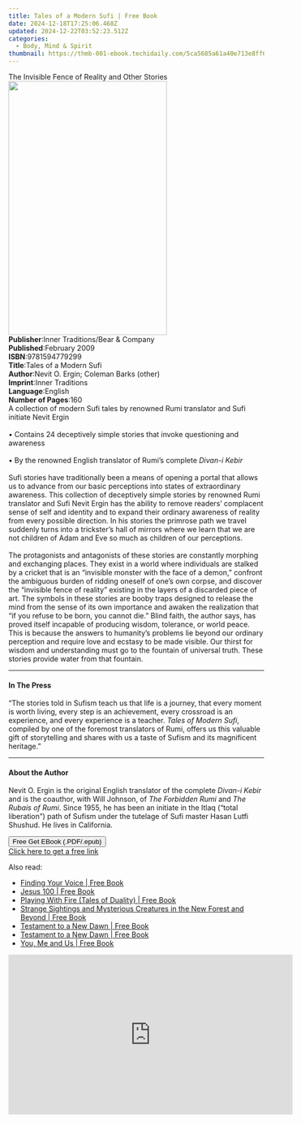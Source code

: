```yaml
---
title: Tales of a Modern Sufi | Free Book
date: 2024-12-18T17:25:06.468Z
updated: 2024-12-22T03:52:23.512Z
categories:
  - Body, Mind & Spirit
thumbnail: https://thmb-001-ebook.techidaily.com/5ca5685a61a40e713e8ff6c649e97e0f19bf3ca748b9a5224532e1089f97a86d.jpg
---
```

<main id="book-container">
  <div class="flex flex-col">
    <div class="book-brief flex-1 py-6 px-4 sm:p-6 md:py-10 md:px-8">
      <!-- brief-->
      <div class="book-brief-main">
        The Invisible Fence of Reality and Other Stories
      </div>
    </div>
    <div
      class="book-meta-info flex-1 grid gap-4 col-start-1 col-end-3 row-start-1 sm:mb-6 sm:grid-cols-4 lg:gap-6 lg:col-start-2 lg:row-end-6 lg:row-span-6 lg:mb-0"
    >
      <div
        class="book-meta-info-left place-content-center mt-4 p-4 text-sm leading-6 col-start-2 col-span-2 dark:text-slate-400"
      >
        <img
          class="w-full h-500 object-cover rounded-lg sm:h-255 sm:col-span-2 lg:col-span-full"
          src="https://img-001-ebook.techidaily.com/6711c7901cc609fe99f0cc55eec11656dadb72dfe6f9ae1b2897d53987692f2f.jpg"
          alt=""
          width="312"
          height="500"
        />
      </div>
      <div
        class="book-meta-info-right mt-2 col-start-1 row-start-2 col-span-3 self-center"
      >
        <!-- meta data  -->
        <div class="flex flex-col px-4 md:px-8">
          <div class="flex-1">
            <strong>Publisher</strong>:<span class="px-2"
              >Inner Traditions/Bear &amp; Company</span
            >
          </div>
          <div class="flex-1">
            <strong>Published</strong>:<span class="px-2">February 2009</span>
          </div>
          <div class="flex-1">
            <strong>ISBN</strong>:<span class="px-2">9781594779299</span>
          </div>
          <div class="flex-1">
            <strong>Title</strong>:<span class="px-2"
              >Tales of a Modern Sufi</span
            >
          </div>
          <div class="flex-1">
            <strong>Author</strong>:<span class="px-2"
              >Nevit O. Ergin; Coleman Barks (other)</span
            >
          </div>
          <div class="flex-1">
            <strong>Imprint</strong>:<span class="px-2">Inner Traditions</span>
          </div>
          <div class="flex-1">
            <strong>Language</strong>:<span class="px-2">English</span>
          </div>
          <div class="flex-1">
            <strong>Number of Pages</strong>:<span class="px-2">160</span>
          </div>
        </div>
      </div>
    </div>
    <div class="book-description flex-1 py-6 px-4 sm:p-6 md:py-10 md:px-8">
      <div class="book-description-main">
        <div accordion-content="" id="description">
          A collection of modern Sufi tales by renowned Rumi translator and Sufi
          initiate Nevit Ergin <br />
          <br />• Contains 24 deceptively simple stories that invoke questioning
          and awareness <br />
          <br />• By the renowned English translator of Rumi’s complete
          <i>Divan-i Kebir</i> <br />
          <br />Sufi stories have traditionally been a means of opening a portal
          that allows us to advance from our basic perceptions into states of
          extraordinary awareness. This collection of deceptively simple stories
          by renowned Rumi translator and Sufi Nevit Ergin has the ability to
          remove readers’ complacent sense of self and identity and to expand
          their ordinary awareness of reality from every possible direction. In
          his stories the primrose path we travel suddenly turns into a
          trickster’s hall of mirrors where we learn that we are not children of
          Adam and Eve so much as children of our perceptions. <br />
          <br />The protagonists and antagonists of these stories are constantly
          morphing and exchanging places. They exist in a world where
          individuals are stalked by a cricket that is an “invisible monster
          with the face of a demon,” confront the ambiguous burden of ridding
          oneself of one’s own corpse, and discover the “invisible fence of
          reality” existing in the layers of a discarded piece of art. The
          symbols in these stories are booby traps designed to release the mind
          from the sense of its own importance and awaken the realization that
          “if you refuse to be born, you cannot die.” Blind faith, the author
          says, has proved itself incapable of producing wisdom, tolerance, or
          world peace. This is because the answers to humanity’s problems lie
          beyond our ordinary perception and require love and ecstasy to be made
          visible. Our thirst for wisdom and understanding must go to the
          fountain of universal truth. These stories provide water from that
          fountain.
        </div>
        <div class="accordion-fader"></div>
      </div>
    </div>
    <div class="book-excerpts flex-1 py-6 px-4 sm:p-6 md:py-10 md:px-8">
      <!-- excerpts-->
      <div class="book-excerpts-main">
        <hr />
        <h4 class="placeholder placeholder-heading">
          <span>In The Press</span>
        </h4>
        <p>
          “The stories told in Sufism teach us that life is a journey, that
          every moment is worth living, every step is an achievement, every
          crossroad is an experience, and every experience is a teacher.
          <i>Tales of Modern Sufi</i>, compiled by one of the foremost
          translators of Rumi, offers us this valuable gift of storytelling and
          shares with us a taste of Sufism and its magnificent heritage.”
        </p>
      </div>
    </div>
    <div class="book-about-author flex-1 py-6 px-4 sm:p-6 md:py-10 md:px-8">
      <!-- about author-->
      <div class="book-main-author-main">
        <hr />
        <h4 class="placeholder placeholder-heading">
          <span>About the Author</span>
        </h4>
        <p>
          Nevit O. Ergin is the original English translator of the complete
          <i>Divan-i Kebir</i> and is the coauthor, with Will Johnson, of
          <i>The Forbidden Rumi</i> and <i>The Rubais of Rumi</i>. Since 1955,
          he has been an initiate in the Itlaq (“total liberation”) path of
          Sufism under the tutelage of Sufi master Hasan Lutfi Shushud. He lives
          in California.
        </p>
      </div>
    </div>
    <div class="book-free-get flex-1 py-6 px-4 sm:p-6 md:py-10 md:px-8">
      <button
        id="btn-free-get"
        class="bg-blue-500 hover:bg-blue-700 text-white font-bold py-2 px-4 rounded"
      >
        Free Get EBook (.PDF/.epub)
      </button>
      <div id="countdown-display" class="px-2 text-lg mt-2"></div>
      <a
        id="free-link"
        class="hidden bg-blue-500 hover:bg-blue-700 text-white font-bold py-2 px-4 rounded"
        href="https://www.ebooks.com/en-us/book/95782039/tales-of-a-modern-sufi/nevit-o-ergin/"
        target="_blank"
        >Click here to get a free link</a
      >
    </div>
    <script>
      let countdownTime = 0;
      let countdownInterval = null;
      document
        .getElementById('btn-free-get')
        .addEventListener('click', startCountdown);
      function startCountdown() {
        countdownTime = new Date().getTime() + 60000 * 3;
        countdownInterval = setInterval(updateCountdown, 1000);
        document.getElementById('btn-free-get').disabled = true;
        document
          .getElementById('btn-free-get')
          .classList.add('bg-gray-500', 'cursor-not-allowed');
      }
      function updateCountdown() {
        let currentTime = new Date().getTime();
        let timeLeft = countdownTime - currentTime;
        let secondsLeft = Math.floor(timeLeft / 1000);
        document.getElementById('countdown-display').innerHTML =
          `Remaining time: ${secondsLeft} seconds.`;
        if (secondsLeft <= 0) {
          clearInterval(countdownInterval);
          document.getElementById('btn-free-get').classList.add('hidden');
          document.getElementById('free-link').classList.remove('hidden');
          document.getElementById('countdown-display').innerHTML = '';
        }
      }
    </script>
  </div>
</main>

<ins class="adsbygoogle"
      style="display:block"
      data-ad-client="ca-pub-7571918770474297"
      data-ad-slot="8358498916"
      data-ad-format="auto"
      data-full-width-responsive="true"></ins>
    

<span class="atpl-alsoreadstyle">Also read:</span>
<div><ul>
<li><a href="https://novels-ebooks.techidaily.com/210929655-9781803811413-finding-your-voice/"><u>Finding Your Voice | Free Book</u></a></li>
<li><a href="https://novels-ebooks.techidaily.com/210929580-9781839758348-jesus-100/"><u>Jesus 100 | Free Book</u></a></li>
<li><a href="https://novels-ebooks.techidaily.com/210929624-9781839750458-playing-with-fire-tales-of-duality/"><u>Playing With Fire (Tales of Duality) | Free Book</u></a></li>
<li><a href="https://novels-ebooks.techidaily.com/210929622-9781839750694-strange-sightings-and-mysterious-creatures-in-the-new-forest-and-beyond/"><u>Strange Sightings and Mysterious Creatures in the New Forest and Beyond | Free Book</u></a></li>
<li><a href="https://novels-ebooks.techidaily.com/210929599-9781839758140-testament-to-a-new-dawn/"><u>Testament to a New Dawn | Free Book</u></a></li>
<li><a href="https://novels-ebooks.techidaily.com/210929634-9781839750571-testament-to-a-new-dawn/"><u>Testament to a New Dawn | Free Book</u></a></li>
<li><a href="https://novels-ebooks.techidaily.com/210929601-9781839757037-you-me-and-us/"><u>You, Me and Us | Free Book</u></a></li>
</ul></div>

<!-- affiliate ads begin -->
<iframe width="560" height="315" src="https://www.youtube.com/embed/aknYnDfODro?si=zONIVzA9FFq0rLOD" title="YouTube video player" frameborder="0" allow="accelerometer; autoplay; clipboard-write; encrypted-media; gyroscope; picture-in-picture; web-share" referrerpolicy="strict-origin-when-cross-origin" allowfullscreen></iframe>
<!-- affiliate ads end -->

